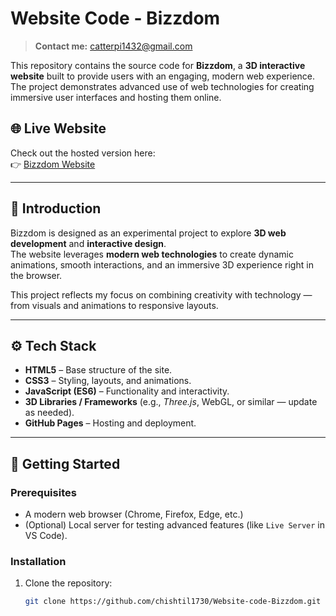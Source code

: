 # Website Code - Bizzdom

>**Contact me:** catterpi1432@gmail.com

This repository contains the source code for **Bizzdom**, a **3D interactive website** built to provide users with an engaging, modern web experience.  
The project demonstrates advanced use of web technologies for creating immersive user interfaces and hosting them online.

## 🌐 Live Website
Check out the hosted version here:  
👉 [Bizzdom Website](https://chishtil1730.github.io/Website-code-Bizzdom/website2/index.html)  


---

## 📝 Introduction
Bizzdom is designed as an experimental project to explore **3D web development** and **interactive design**.  
The website leverages **modern web technologies** to create dynamic animations, smooth interactions, and an immersive 3D experience right in the browser.  

This project reflects my focus on combining creativity with technology — from visuals and animations to responsive layouts.

---

## ⚙️ Tech Stack
- **HTML5** – Base structure of the site.
- **CSS3** – Styling, layouts, and animations.
- **JavaScript (ES6)** – Functionality and interactivity.
- **3D Libraries / Frameworks** (e.g., *Three.js*, WebGL, or similar — update as needed).
- **GitHub Pages** – Hosting and deployment.

---

## 🚀 Getting Started

### Prerequisites
- A modern web browser (Chrome, Firefox, Edge, etc.)
- (Optional) Local server for testing advanced features (like `Live Server` in VS Code).

### Installation
1. Clone the repository:
   ```bash
   git clone https://github.com/chishtil1730/Website-code-Bizzdom.git
